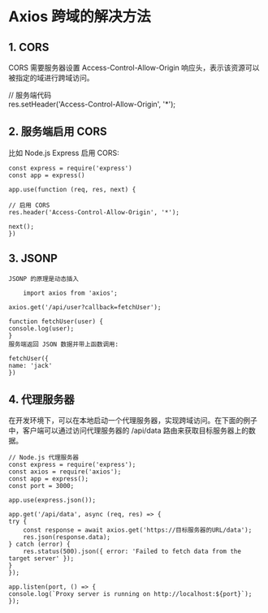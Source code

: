 # Axios 跨域的解决方法
## 1. CORS
CORS 需要服务器设置 Access-Control-Allow-Origin 响应头，表示该资源可以被指定的域进行跨域访问。

// 服务端代码  
res.setHeader('Access-Control-Allow-Origin', '*'); 
## 2. 服务端启用 CORS
比如 Node.js  Express 启用 CORS:

    const express = require('express')
    const app = express()
    
    app.use(function (req, res, next) {
    
    // 启用 CORS
    res.header('Access-Control-Allow-Origin', '*');
    
    next();  
    })
## 3. JSONP
    JSONP 的原理是动态插入

        import axios from 'axios';
    
    axios.get('/api/user?callback=fetchUser');
    
    function fetchUser(user) {
    console.log(user); 
    }
    服务端返回 JSON 数据并带上函数调用:

    fetchUser({
    name: 'jack'
    })
## 4. 代理服务器
在开发环境下，可以在本地启动一个代理服务器，实现跨域访问。在下面的例子中，客户端可以通过访问代理服务器的 /api/data 路由来获取目标服务器上的数据。

    // Node.js 代理服务器
    const express = require('express');
    const axios = require('axios');
    const app = express();
    const port = 3000;
    
    app.use(express.json());
    
    app.get('/api/data', async (req, res) => {
    try {
        const response = await axios.get('https://目标服务器的URL/data');
        res.json(response.data);
    } catch (error) {
        res.status(500).json({ error: 'Failed to fetch data from the target server' });
    }
    });
    
    app.listen(port, () => {
    console.log(`Proxy server is running on http://localhost:${port}`);
    });
